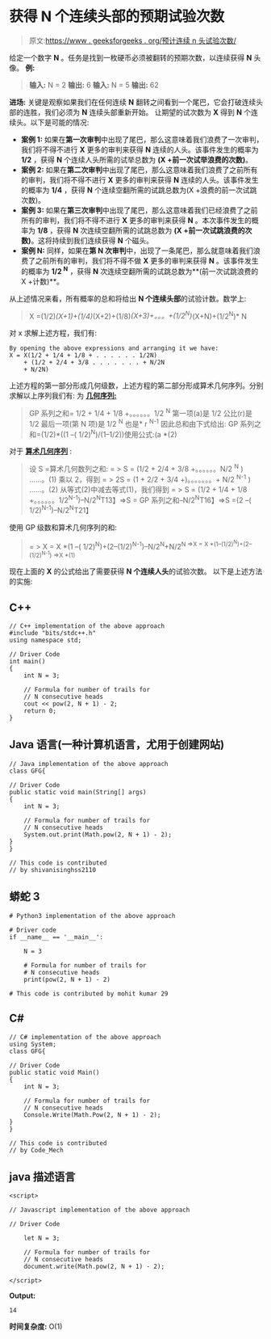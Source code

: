 # 获得 N 个连续头部的预期试验次数

> 原文:[https://www . geeksforgeeks . org/预计连续 n 头试验次数/](https://www.geeksforgeeks.org/expected-number-of-trials-to-get-n-consecutive-heads/)

给定一个数字 **N** 。任务是找到一枚硬币必须被翻转的预期次数，以连续获得 **N** 头像。
**例:**

> **输入:** N = 2
> **输出:** 6
> **输入:** N = 5
> **输出:** 62

**进场:**
关键是观察如果我们在任何连续 **N** 翻转之间看到一个尾巴，它会打破连续头部的连胜，我们必须为 **N** 连续头部重新开始。
让期望的试次数为 **X** 得到 **N** 个连续头。以下是可能的情况:

*   **案例 1:** 如果在**第一次审判**中出现了尾巴，那么这意味着我们浪费了一次审判，我们将不得不进行 **X** 更多的审判来获得 **N** 连续的人头。该事件发生的概率为 **1/2** ，获得 **N** 个连续人头所需的试举总数为 **(X +前一次试举浪费的次数)**。
*   **案例 2:** 如果在**第二次审判**中出现了尾巴，那么这意味着我们浪费了之前所有的审判，我们将不得不进行 **X** 更多的审判来获得 **N** 连续的人头。该事件发生的概率为 **1/4** ，获得 **N** 个连续空翻所需的试跳总数为(X +浪费的前一次试跳次数)。
*   **案例 3:** 如果在**第三次审判**中出现了尾巴，那么这意味着我们已经浪费了之前所有的审判，我们将不得不进行 **X** 更多的审判来获得 **N** 。本次事件发生的概率为 **1/8** ，获得 **N** 次连续空翻所需的试跳总数为 **(X +前一次试跳浪费的次数)**。这将持续到我们连续获得 **N** 个磁头。
*   **案例 N:** 同样，如果在**第 N 次审判**中，出现了一条尾巴，那么就意味着我们浪费了之前所有的审判，我们将不得不做 **X** 更多的审判来获得 **N** 。该事件发生的概率为 **1/2 <sup>N</sup>** ，获得 **N** 次连续空翻所需的试跳总数为**(前一次试跳浪费的 X +计数)**。

从上述情况来看，所有概率的总和将给出 **N 个连续头部**的试验计数。数学上:

> X =(1/2)*(X+1)+(1/4)*(X+2)+(1/8)*(X+3)+。。。+(1/2<sup>N</sup>)*(X+N)+(1/2<sup>N</sup>)* N

对 x 求解上述方程，我们有:

```
By opening the above expressions and arranging it we have:
X = X(1/2 + 1/4 + 1/8 + . . . . . . 1/2N) 
    + (1/2 + 2/4 + 3/8 . . . . . . . + N/2N 
    + N/2N)
```

上述方程的第一部分形成几何级数，上述方程的第二部分形成算术几何序列。分别求解以上序列我们有:
为 [**几何序列:**](https://www.geeksforgeeks.org/geometric-progression/)

> GP 系列之和= 1/2 + 1/4 + 1/8 +。。。。。。1/2 <sup>N</sup>
> 第一项(a)是 1/2
> 公比(r)是 1/2
> 最后一项(第 N 项)是 1/2 <sup>N</sup> 也是* r <sup>N-1</sup>
> 因此总和由下式给出:
> GP 系列之和=(1/2)*((1 –( 1/2)<sup>N</sup>)/(1–1/2))使用公式:(a *(2)

对于 [**算术几何序列**](https://www.geeksforgeeks.org/sum-arithmetic-geometric-sequence/) :

> 设 S =算术几何数列之和:
> = > S = (1/2 + 2/4 + 3/8 +。。。。。。N/2 <sup>N</sup> ) ……。(1)
> 乘以 2，得到
> = > 2S = (1 + 2/2 + 3/4 +)。。。。。。。+ N/2 <sup>N-1</sup> ) ……。(2)
> 从等式(2)中减去等式(1)，我们得到
> = > S = (1/2 + 1/4 + 1/8 +。。。。。。1/2<sup>N-1</sup>)–N/2<sup>N</sup>T13】=>S = GP 系列之和–N/2<sup>N</sup>T16】=>S =(2 –( 1/2)<sup>N-1</sup>)–N/2<sup>N</sup>T21】

使用 GP 级数和算术几何序列的和:

> = > X = X *(1 –( 1/2)<sup>N</sup>)+(2–(1/2)<sup>N-1</sup>)–N/2<sup>N</sup>+N/2<sup>N
> =>X = X *(1–(1/2)<sup>N</sup>)+(2–(1/2)<sup>N-1</sup>)
> =>X *(1)</sup>

现在上面的 **X** 的公式给出了需要获得 **N 个连续人头**的试验次数。
以下是上述方法的实施:

## C++

```
// C++ implementation of the above approach
#include "bits/stdc++.h"
using namespace std;

// Driver Code
int main()
{
    int N = 3;

    // Formula for number of trails for
    // N consecutive heads
    cout << pow(2, N + 1) - 2;
    return 0;
}
```

## Java 语言(一种计算机语言，尤用于创建网站)

```
// Java implementation of the above approach
class GFG{

// Driver Code
public static void main(String[] args)
{
    int N = 3;

    // Formula for number of trails for
    // N consecutive heads
    System.out.print(Math.pow(2, N + 1) - 2);
}
}

// This code is contributed
// by shivanisinghss2110
```

## 蟒蛇 3

```
# Python3 implementation of the above approach

# Driver code
if __name__ == '__main__':

    N = 3

    # Formula for number of trails for
    # N consecutive heads
    print(pow(2, N + 1) - 2)

# This code is contributed by mohit kumar 29
```

## C#

```
// C# implementation of the above approach
using System;
class GFG{

// Driver Code
public static void Main()
{
    int N = 3;

    // Formula for number of trails for
    // N consecutive heads
    Console.Write(Math.Pow(2, N + 1) - 2);
}
}

// This code is contributed
// by Code_Mech
```

## java 描述语言

```
<script>

// Javascript implementation of the above approach

// Driver Code

    let N = 3;

    // Formula for number of trails for
    // N consecutive heads
    document.write(Math.pow(2, N + 1) - 2);

</script>
```

**Output:** 

```
14
```

**时间复杂度:** O(1)
